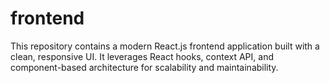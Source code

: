 # frontend
This repository contains a modern React.js frontend application built with a clean, responsive UI. It leverages React hooks, context API, and component-based architecture for scalability and maintainability.
